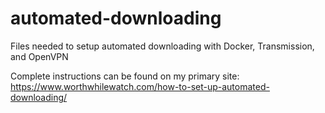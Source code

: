 # automated-downloading

Files needed to setup automated downloading with Docker, Transmission, and OpenVPN

Complete instructions can be found on my primary site: https://www.worthwhilewatch.com/how-to-set-up-automated-downloading/
